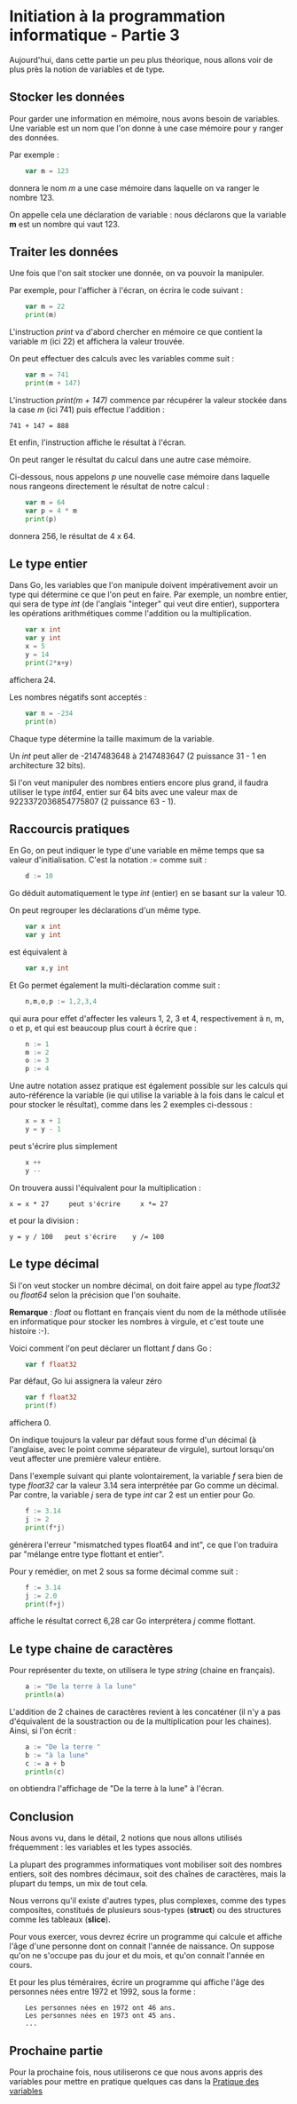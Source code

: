 # Initiation à la programmation informatique - Partie 3

Aujourd'hui, dans cette partie un peu plus théorique, nous allons voir de plus près la notion de variables et de type. 

## Stocker les données

Pour garder une information en mémoire, nous avons besoin de variables.
Une variable est un nom que l'on donne à une case mémoire pour y ranger des données.

Par exemple :

```go
    var m = 123
```

donnera le nom _m_ a une case mémoire dans laquelle on va ranger le nombre 123.

On appelle cela une déclaration de variable : nous déclarons que la variable **m** est un nombre qui vaut 123.

## Traiter les données

Une fois que l'on sait stocker une donnée, on va pouvoir la manipuler. 

Par exemple, pour l'afficher à l'écran, on écrira le code suivant :

```go
    var m = 22
    print(m)
```

L'instruction _print_ va d'abord chercher en mémoire ce que contient la variable _m_ (ici 22) et affichera la valeur trouvée.

On peut effectuer des calculs avec les variables comme suit  :

```go
    var m = 741
    print(m + 147)
```

L'instruction _print(m + 147)_ commence par récupérer la valeur stockée dans la case _m_ (ici 741) puis effectue l'addition :

    741 + 147 = 888

Et enfin, l'instruction affiche le résultat à l'écran.

On peut ranger le résultat du calcul dans une autre case mémoire.

Ci-dessous, nous appelons _p_ une nouvelle case mémoire dans laquelle nous rangeons directement le résultat de notre calcul :

```go
    var m = 64
    var p = 4 * m
    print(p)
```

donnera 256, le résultat de 4 x 64.

## Le type entier

Dans Go, les variables que l'on manipule doivent impérativement avoir un type qui détermine ce que l'on peut en faire. Par exemple, un nombre entier, qui sera de type _int_ (de l'anglais "integer" qui veut dire entier), supportera les opérations arithmétiques comme l'addition ou la multiplication.

```go
    var x int
    var y int
    x = 5
    y = 14
    print(2*x+y)
```

affichera 24.

Les nombres négatifs sont acceptés :

```go
    var n = -234
    print(n)
```

Chaque type détermine la taille maximum de la variable. 

Un _int_ peut aller de -2147483648 à 2147483647 (2 puissance 31 - 1 en architecture 32 bits).

Si l'on veut manipuler des nombres entiers encore plus grand, il faudra utiliser le type _int64_, entier sur 64 bits avec une valeur max de 9223372036854775807 (2 puissance 63 - 1).

## Raccourcis pratiques

En Go, on peut indiquer le type d'une variable en même temps que sa valeur d'initialisation. C'est la notation _:=_ comme suit :

```go
    d := 10
```

Go déduit automatiquement le type _int_ (entier) en se basant sur la valeur 10.

On peut regrouper les déclarations d'un même type. 

```go
    var x int
    var y int
```

est équivalent à

```go
    var x,y int 
```

Et Go permet également la multi-déclaration comme suit :

```go
    n,m,o,p := 1,2,3,4
```

qui aura pour effet d'affecter les valeurs 1, 2, 3 et 4, respectivement à n, m, o et p, et qui est beaucoup plus court à écrire que :

```go
    n := 1
    m := 2
    o := 3
    p := 4
```

Une autre notation assez pratique est également possible sur les calculs qui auto-référence la variable (ie qui utilise la variable à la fois dans le calcul et pour stocker le résultat), comme dans les 2 exemples ci-dessous :

```go
    x = x + 1
    y = y - 1
```

peut s'écrire plus simplement 

```go
    x ++
    y --
```

On trouvera aussi l'équivalent pour la multiplication :

    x = x * 27     peut s'écrire     x *= 27

et pour la division : 

    y = y / 100   peut s'écrire    y /= 100

## Le type décimal

Si l'on veut stocker un nombre décimal, on doit faire appel au type _float32_ ou _float64_ selon la précision que l'on souhaite. 

**Remarque** : _float_ ou flottant en français vient du nom de la méthode utilisée en informatique pour stocker les nombres à virgule, et c'est toute une histoire :-).

Voici comment l'on peut déclarer un flottant _f_ dans Go :

```go
    var f float32
```

Par défaut, Go lui assignera la valeur zéro

```go
    var f float32
    print(f)
```

affichera 0.

On indique toujours la valeur par défaut sous forme d'un décimal (à l'anglaise, avec le point comme séparateur de virgule), surtout lorsqu'on veut affecter une première valeur entière. 

Dans l'exemple suivant qui plante volontairement, la variable _f_ sera bien de type _float32_ car la valeur 3.14 sera interprétée par Go comme un décimal. Par contre, la variable _j_ sera de type _int_ car 2 est un entier pour Go.

```go
    f := 3.14
    j := 2
    print(f*j)
```

génèrera l'erreur "mismatched types float64 and int", ce que l'on traduira par "mélange entre type flottant et entier". 

Pour y remédier, on met 2 sous sa forme décimal comme suit :

```go
    f := 3.14
    j := 2.0
    print(f+j)
```

affiche le résultat correct 6,28 car Go interprétera _j_ comme flottant.

## Le type chaine de caractères

Pour représenter du texte, on utilisera le type _string_ (chaine en français).

```go
    a := "De la terre à la lune"
    println(a)
```

L'addition de 2 chaines de caractères revient à les concaténer (il n'y a pas d'équivalent de la soustraction ou de la multiplication pour les chaines). Ainsi, si l'on écrit :

```go
    a := "De la terre "
    b := "à la lune"
    c := a + b
    println(c)
```

on obtiendra l'affichage de "De la terre à la lune" à l'écran.

## Conclusion

Nous avons vu, dans le détail, 2 notions que nous allons utilisés fréquemment : les variables et les types associés. 

La plupart des programmes informatiques vont mobiliser soit des nombres entiers, soit des nombres décimaux, soit des chaînes de caractères, mais la plupart du temps, un mix de tout cela.

Nous verrons qu'il existe d'autres types, plus complexes, comme des types composites, constitués de plusieurs sous-types (**struct**) ou des structures comme les tableaux (**slice**).

Pour vous exercer, vous devrez écrire un programme qui calcule et affiche l'âge d'une personne dont on connait l'année de naissance. On suppose qu'on ne s'occupe pas du jour et du mois, et qu'on connait l'année en cours. 

Et pour les plus téméraires, écrire un programme qui affiche l'âge des personnes nées entre 1972 et 1992, sous la forme :

```
    Les personnes nées en 1972 ont 46 ans.
    Les personnes nées en 1973 ont 45 ans.
    ...
```

## Prochaine partie

Pour la prochaine fois, nous utiliserons ce que nous avons appris des variables pour mettre en pratique quelques cas dans la [Pratique des variables](../partie_04/README.md)
